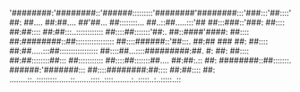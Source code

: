 '########:'########::'######:::::::::'########'########:::'###:::'##::::'##:
 ##.... ##:##.... ##'##... ##::::::::... ##..::##.....:::'## ##:::###::'###:
 ##:::: ##:##:::: ##:##:::..:::::::::::: ##::::##:::::::'##:. ##::####'####:
 ##:::: ##:########::##::::::::::::::::: ##::::######::'##:::. ##:## ### ##:
 ##:::: ##:##.....:::##::::::::::::::::: ##::::##...::::#########:##. #: ##:
 ##:::: ##:##::::::::##::: ##::::::::::: ##::::##:::::::##.... ##:##:.:: ##:
 ########::##:::::::. ######:'#######::: ##::::########:##:::: ##:##:::: ##:
........::..:::::::::......::.......::::..::::........:..:::::..:..:::::..::
